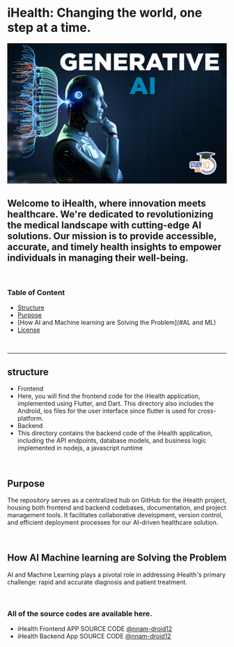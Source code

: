# iHealth: Changing the world, one step at a time.

<img alt="image" src="./assets/images/gene1.jpg">

## Welcome to iHealth, where innovation meets healthcare. We're dedicated to revolutionizing the medical landscape with cutting-edge AI solutions. Our mission is to provide accessible, accurate, and timely health insights to empower individuals in managing their well-being.

</br>

### Table of Content

- [Structure](#structure)
- [Purpose](#purpose)
- [How AI and Machine learning are Solving the Problem](#AL and ML)
- [License](#license)

</br>

------

<a name="structure"></a>
##  structure

 - Frontend
  - Here, you will find the frontend code for the iHealth application, implemented using Flutter, and Dart. This directory also includes the Android, ios files for the user interface since flutter is used for cross-platform.
 - Backend
  - This directory contains the backend code of the iHealth application, including the API endpoints, database models, and business logic implemented in nodejs, a javascript runtime 

</br>

<a name="purpose"></a>
## Purpose

The repository serves as a centralized hub on GitHub for the iHealth project, housing both frontend and backend codebases, documentation, and project management tools. It facilitates collaborative development, version control, and efficient deployment processes for our AI-driven healthcare solution.

</br>

<a name="generativeAI"></a>
## How AI Machine learning are Solving the Problem

AI and Machine Learning plays a pivotal role in addressing iHealth's primary challenge: rapid and accurate diagnosis and patient treatment. 

</br>

### All of the source codes are available here.

- iHealth Frontend APP SOURCE CODE [@nnam-droid12](https://github.com/nnam-droid12/iHealth)
- iHealth Backend App SOURCE CODE [@nnam-droid12](https://github.com/nnam-droid12/iHealth-backend)